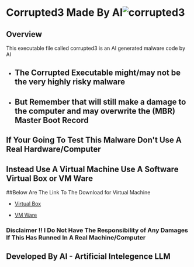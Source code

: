 # Corrupted3 Made By AI![corrupted3](https://github.com/SackNewTon/Corrupted3/assets/124702773/70f77f23-9f5e-47b5-9ac9-ebd8e858a82a)


## Overview
This executable file called corrupted3 is an AI generated malware code by AI

- ## The Corrupted Executable might/may not be the very highly risky malware

- ## But Remember that will still make a damage to the computer and may overwrite the (MBR) Master Boot Record

## If Your Going To Test This Malware Don't Use A Real Hardware/Computer 
## Instead Use A Virtual Machine Use A Software Virtual Box or VM Ware 

##Below Are The Link To The Download for Virtual Machine

- [Virtual Box](https://www.virtualbox.org/)

- [VM Ware](https://www.vmware.com/products/workstation-player/workstation-player-evaluation.html.html.html.html)

### Disclaimer !! I Do Not Have The Responsibility of Any Damages If This Has Runned In A Real Machine/Computer

## Developed By AI - Artificial Intelegence LLM
